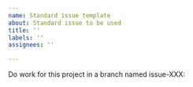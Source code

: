```yaml
---
name: Standard issue template
about: Standard issue to be used
title: ''
labels: ''
assignees: ''

---
```


Do work for this project in a branch named issue-XXX:
